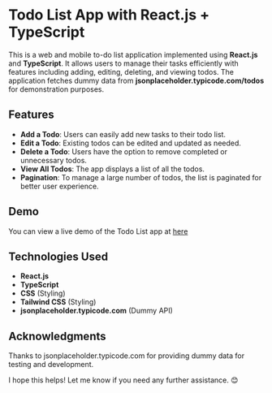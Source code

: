 # Todo List App with React.js + TypeScript

This is a web and mobile to-do list application implemented using **React.js** and **TypeScript**. It allows users to manage their tasks efficiently with features including adding, editing, deleting, and viewing todos. The application fetches dummy data from **jsonplaceholder.typicode.com/todos** for demonstration purposes.

## Features
- **Add a Todo**: Users can easily add new tasks to their todo list.
- **Edit a Todo**: Existing todos can be edited and updated as needed.
- **Delete a Todo**: Users have the option to remove completed or unnecessary todos.
- **View All Todos**: The app displays a list of all the todos.
- **Pagination**: To manage a large number of todos, the list is paginated for better user experience.

## Demo
You can view a live demo of the Todo List app at [here](https://todo-app-joshua.netlify.app/)

## Technologies Used
- **React.js**
- **TypeScript**
- **CSS** (Styling)
- **Tailwind CSS** (Styling)
- **jsonplaceholder.typicode.com** (Dummy API)

## Acknowledgments
Thanks to jsonplaceholder.typicode.com for providing dummy data for testing and development.

I hope this helps! Let me know if you need any further assistance. 😊
